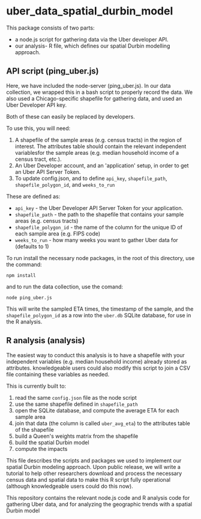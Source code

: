 # uber_data_spatial_durbin_model

This package consists of two parts:

- a node.js script for gathering data via the Uber developer API.
- our analysis- R file, which defines our spatial Durbin modelling approach.

## API script (ping_uber.js)
Here, we have included the node-server (ping_uber.js). In our data collection, we wrapped this in a bash script to properly record the data. We also used a Chicago-specific shapefile for gathering data, and used an Uber Developer API key.

Both of these can easily be replaced by developers.

To use this, you will need:

1. A shapefile of the sample areas (e.g. census tracts) in the region of interest. The attributes table should contain the relevant independent variablesfor the sample areas (e.g. median household income of a census tract, etc.).
2. An Uber Developer account, and an 'application' setup, in order to get an Uber API Server Token.
2. To update config.json, and to define `api_key`, `shapefile_path`, `shapefile_polygon_id`, and `weeks_to_run`

These are defined as:
- `api_key` - the Uber Developer API Server Token for your application.
- `shapefile_path` - the path to the shapefile that contains your sample areas (e.g. census tracts)
- `shapefile_polygon_id` - the name of the column for the unique ID of each sample area (e.g. FIPS code)
- `weeks_to_run` - how many weeks you want to gather Uber data for (defaults to 1)

To run install the necessary node packages, in the root of this directory, use the command:
```
npm install
```

and to run the data collection, use the comand:
```
node ping_uber.js
```

This will write the sampled ETA times, the timestamp of the sample, and the `shapefile_polygon_id` as a row into the `uber.db` SQLite database, for use in the R analysis.


## R analysis (analysis)

The easiest way to conduct this analysis is to have a shapefile with your independent variables (e.g. median household income) already stored as attributes. knowledgeable users could also modify this script to join a CSV file containing these variables as needed.

This is currently built to:

1. read the same `config.json` file as the node script
2. use the same shapefile defined in `shapefile_path`
2. open the SQLite database, and compute the average ETA for each sample area
3. join that data (the column is called `uber_avg_eta`) to the attributes table of the shapefile
4. build a Queen's weights matrix from the shapefile
5. build the spatial Durbin model
6. compute the impacts

This file describes the scripts and packages we used to implement our spatial Durbin modeling approach. Upon public release, we will write a tutorial to help other researchers download and process the necessary census data and spatial data to make this R script fully operational (although knowledgeable users could do this now).



This repository contains the relevant node.js code and R analysis code for gathering Uber data, and for analyzing the geographic trends with a spatial Durbin model
